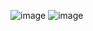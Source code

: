 ![image](https://github.com/user-attachments/assets/421adc11-e30e-48d1-afcf-e6322da826bd)
![image](https://github.com/user-attachments/assets/79493a8e-7917-49d6-91bb-76e054cd9b13)
